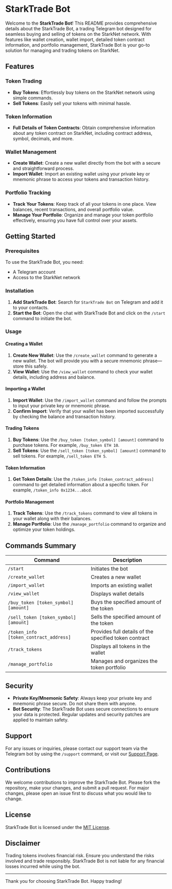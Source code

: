 # StarkTrade Bot

Welcome to the **StarkTrade Bot**! This README provides comprehensive details about the StarkTrade Bot, a trading Telegram bot designed for seamless buying and selling of tokens on the StarkNet network. With features like wallet creation, wallet import, detailed token contract information, and portfolio management, StarkTrade Bot is your go-to solution for managing and trading tokens on StarkNet.

## Features

### Token Trading
- **Buy Tokens**: Effortlessly buy tokens on the StarkNet network using simple commands.
- **Sell Tokens**: Easily sell your tokens with minimal hassle.

### Token Information
- **Full Details of Token Contracts**: Obtain comprehensive information about any token contract on StarkNet, including contract address, symbol, decimals, and more.

### Wallet Management
- **Create Wallet**: Create a new wallet directly from the bot with a secure and straightforward process.
- **Import Wallet**: Import an existing wallet using your private key or mnemonic phrase to access your tokens and transaction history.

### Portfolio Tracking
- **Track Your Tokens**: Keep track of all your tokens in one place. View balances, recent transactions, and overall portfolio value.
- **Manage Your Portfolio**: Organize and manage your token portfolio effectively, ensuring you have full control over your assets.

## Getting Started

### Prerequisites
To use the StarkTrade Bot, you need:
- A Telegram account
- Access to the StarkNet network

### Installation

1. **Add StarkTrade Bot**: Search for `StarkTrade Bot` on Telegram and add it to your contacts.
2. **Start the Bot**: Open the chat with StarkTrade Bot and click on the `/start` command to initiate the bot.

### Usage

#### Creating a Wallet
1. **Create New Wallet**: Use the `/create_wallet` command to generate a new wallet. The bot will provide you with a secure mnemonic phrase—store this safely.
2. **View Wallet**: Use the `/view_wallet` command to check your wallet details, including address and balance.

#### Importing a Wallet
1. **Import Wallet**: Use the `/import_wallet` command and follow the prompts to input your private key or mnemonic phrase.
2. **Confirm Import**: Verify that your wallet has been imported successfully by checking the balance and transaction history.

#### Trading Tokens
1. **Buy Tokens**: Use the `/buy_token [token_symbol] [amount]` command to purchase tokens. For example, `/buy_token ETH 10`.
2. **Sell Tokens**: Use the `/sell_token [token_symbol] [amount]` command to sell tokens. For example, `/sell_token ETH 5`.

#### Token Information
1. **Get Token Details**: Use the `/token_info [token_contract_address]` command to get detailed information about a specific token. For example, `/token_info 0x1234...abcd`.

#### Portfolio Management
1. **Track Tokens**: Use the `/track_tokens` command to view all tokens in your wallet along with their balances.
2. **Manage Portfolio**: Use the `/manage_portfolio` command to organize and optimize your token holdings.

## Commands Summary

| Command                        | Description                                           |
|--------------------------------|-------------------------------------------------------|
| `/start`                       | Initiates the bot                                     |
| `/create_wallet`               | Creates a new wallet                                  |
| `/import_wallet`               | Imports an existing wallet                            |
| `/view_wallet`                 | Displays wallet details                               |
| `/buy_token [token_symbol] [amount]` | Buys the specified amount of the token              |
| `/sell_token [token_symbol] [amount]` | Sells the specified amount of the token             |
| `/token_info [token_contract_address]` | Provides full details of the specified token contract |
| `/track_tokens`                | Displays all tokens in the wallet                     |
| `/manage_portfolio`            | Manages and organizes the token portfolio             |

## Security

- **Private Key/Mnemonic Safety**: Always keep your private key and mnemonic phrase secure. Do not share them with anyone.
- **Bot Security**: The StarkTrade Bot uses secure connections to ensure your data is protected. Regular updates and security patches are applied to maintain safety.

## Support

For any issues or inquiries, please contact our support team via the Telegram bot by using the `/support` command, or visit our [Support Page](https://support.starktradebot.com).

## Contributions

We welcome contributions to improve the StarkTrade Bot. Please fork the repository, make your changes, and submit a pull request. For major changes, please open an issue first to discuss what you would like to change.

## License

StarkTrade Bot is licensed under the [MIT License](LICENSE).

## Disclaimer

Trading tokens involves financial risk. Ensure you understand the risks involved and trade responsibly. StarkTrade Bot is not liable for any financial losses incurred while using the bot.

---

Thank you for choosing StarkTrade Bot. Happy trading!
